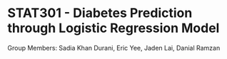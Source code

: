 # STAT301 - Diabetes Prediction through Logistic Regression Model

Group Members: Sadia Khan Durani, Eric Yee, Jaden Lai, Danial Ramzan
